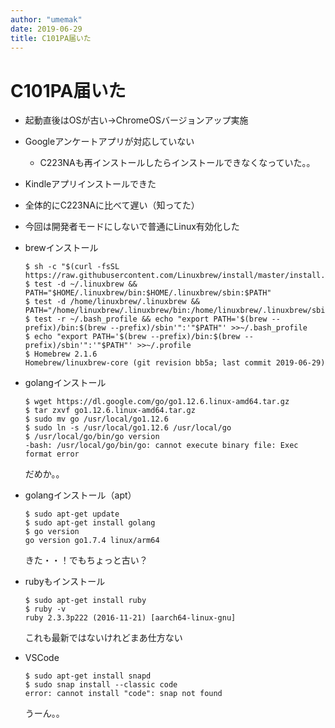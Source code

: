 ```yaml
---
author: "umemak"
date: 2019-06-29
title: C101PA届いた
---
```


# C101PA届いた

* 起動直後はOSが古い→ChromeOSバージョンアップ実施
* Googleアンケートアプリが対応していない
  - C223NAも再インストールしたらインストールできなくなっていた。。
* Kindleアプリインストールできた
* 全体的にC223NAに比べて遅い（知ってた）
* 今回は開発者モードにしないで普通にLinux有効化した
* brewインストール
  ```
  $ sh -c "$(curl -fsSL https://raw.githubusercontent.com/Linuxbrew/install/master/install.sh)"
  $ test -d ~/.linuxbrew && PATH="$HOME/.linuxbrew/bin:$HOME/.linuxbrew/sbin:$PATH"
  $ test -d /home/linuxbrew/.linuxbrew && PATH="/home/linuxbrew/.linuxbrew/bin:/home/linuxbrew/.linuxbrew/sbin:$PATH"
  $ test -r ~/.bash_profile && echo "export PATH='$(brew --prefix)/bin:$(brew --prefix)/sbin'":'"$PATH"' >>~/.bash_profile
  $ echo "export PATH='$(brew --prefix)/bin:$(brew --prefix)/sbin'":'"$PATH"' >>~/.profile
  $ Homebrew 2.1.6
  Homebrew/linuxbrew-core (git revision bb5a; last commit 2019-06-29)
  ```
* golangインストール
  ```
  $ wget https://dl.google.com/go/go1.12.6.linux-amd64.tar.gz
  $ tar zxvf go1.12.6.linux-amd64.tar.gz
  $ sudo mv go /usr/local/go1.12.6
  $ sudo ln -s /usr/local/go1.12.6 /usr/local/go
  $ /usr/local/go/bin/go version
  -bash: /usr/local/go/bin/go: cannot execute binary file: Exec format error
  ```
  だめか。。

* golangインストール（apt）
  ```
  $ sudo apt-get update
  $ sudo apt-get install golang
  $ go version
  go version go1.7.4 linux/arm64
  ```
  きた・・！でもちょっと古い？

* rubyもインストール
  ```
  $ sudo apt-get install ruby
  $ ruby -v
  ruby 2.3.3p222 (2016-11-21) [aarch64-linux-gnu]
  ```
  これも最新ではないけれどまあ仕方ない

* VSCode
  ```
  $ sudo apt-get install snapd
  $ sudo snap install --classic code
  error: cannot install "code": snap not found
  ```
  うーん。。
